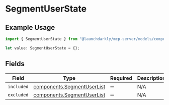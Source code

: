 # SegmentUserState

## Example Usage

```typescript
import { SegmentUserState } from "@launchdarkly/mcp-server/models/components";

let value: SegmentUserState = {};
```

## Fields

| Field                                                                    | Type                                                                     | Required                                                                 | Description                                                              |
| ------------------------------------------------------------------------ | ------------------------------------------------------------------------ | ------------------------------------------------------------------------ | ------------------------------------------------------------------------ |
| `included`                                                               | [components.SegmentUserList](../../models/components/segmentuserlist.md) | :heavy_minus_sign:                                                       | N/A                                                                      |
| `excluded`                                                               | [components.SegmentUserList](../../models/components/segmentuserlist.md) | :heavy_minus_sign:                                                       | N/A                                                                      |